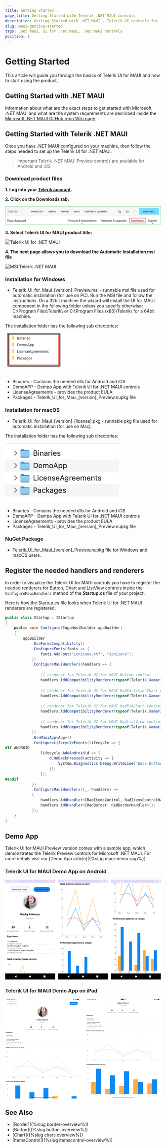 ```yaml
---
title: Getting Started
page_title: Getting Started with Telerik .NET MAUI controls
description: Getting Started with .NET MAUI - Telerik UI controls for .NET MAUI
slug: maui-getting-started
tags: .net maui, ui for .net maui, .net maui controls
position: 1
---
```


# Getting Started

This article will guide you through the basics of Telerik UI for MAUI and how to start using the product.

## Getting Started with .NET MAUI

Information about what are the exact steps to get started with Microsoft .NET MAUI and what are the system requrements are desricbed inside the [Microsoft .NET MAUI GitHub repo Wiki page](https://github.com/dotnet/maui/wiki/Getting-Started)

## Getting Started with Telerik .NET MAUI

Once you have .NET MAUI configured on your machine, then follow the steps needed to set up the Telerik UI for .NET MAUI. 

>important Telerik .NET MAUI Preview controls are available for Android and iOS

### Download product files

**1. Log into your [Telerik account](https://www.telerik.com/account/).**

**2. Click on the __Downloads__ tab:**

![MAUI Poguct](images/download_product_files_1.png)

**3. Select Telerik UI for MAUI product title:**

![Telerik UI for .NET MAUI](images/download_product_files_2.png)

**4. The next page allows you to download the Automatic Installation msi file**

![MSI Telerik .NET MAUI](images/download_product_files_3.png)

### Installation for Windows

* Telerik_UI_for_Maui_[version]_Preview.msi - runnable msi file used for automatic installation (for use on PC). Run the MSI file and follow the instructions. On a 32bit machine the wizard will install the UI for MAUI component in the following folder unless you specify otherwise: C:\Program Files\Telerik\ or C:\Program Files (x86)\Telerik\ for a 64bit machine.

The installation folder has the following sub directories:

![Telerik UI for MAUI Installation Folder](images/telerik-ui-for-maui-installation-folder.png)

* Binaries - Contains the needed dlls for Android and iOS 
* DemoAPP - Dempo App with Telerik UI for .NET MAUI controls
* LicenseAgreements - provides the product EULA.
* Packages - Telerik_UI_for_Maui_[version]_Preview.nupkg file

### Installation for macOS

* Telerik_UI_for_Maui_[version]_[license].pkg - runnable pkg file used for automatic installation (for use on Mac).

The installation folder has the following sub directories:

![Telerik UI for MAUI Installation Folder](images/installation-macos.png)

* Binaries - Contains the needed dlls for Android and iOS 
* DemoAPP - Dempo App with Telerik UI for .NET MAUI controls
* LicenseAgreements - provides the product EULA.
* Packages - Telerik_UI_for_Maui_[version]_Preview.nupkg file

### NuGet Package

* Telerik_UI_for_Maui_[version]_Preview.nupkg file for Windows and macOS users.

## Register the needed handlers and renderers

In order to visualize the Telerik UI for MAUI controls you have to register the needed renderers for Button, Chart and ListView controls inside the `ConfigureMauiHandlers` method of the **Startup.cs** file of your project. 

Here is how the Startup.cs file looks when Telerik UI for .NET MAUI renderers are registered.

```C#
public class Startup : IStartup
{
	public void Configure(IAppHostBuilder appBuilder)
	{
		appBuilder
			.UseFormsCompatibility()
			.ConfigureFonts(fonts => {
				fonts.AddFont("ionicons.ttf", "IonIcons");
			})
			.ConfigureMauiHandlers(handlers => {
			
			    // renderer for Telerik UI for MAUI Button control
				handlers.AddCompatibilityRenderer(typeof(Telerik.XamarinForms.Input.RadButton), typeof(InputRenderer.ButtonRenderer));
				
				// renderer for Telerik UI for MAUI RadCartesianChart control
				handlers.AddCompatibilityRenderer(typeof(Telerik.XamarinForms.Chart.RadCartesianChart), typeof(ChartRenderer.CartesianChartRenderer));
				
				// renderer for Telerik UI for MAUI RadPieChart control
				handlers.AddCompatibilityRenderer(typeof(Telerik.XamarinForms.Chart.RadPieChart), typeof(ChartRenderer.PieChartRenderer));
				
				// renderer for Telerik UI for MAUI RadListView control
				handlers.AddCompatibilityRenderer(typeof(Telerik.XamarinForms.DataControls.RadListView), typeof(DataControlsRenderer.ListViewRenderer));
			})
			.UseMauiApp<App>()
			.ConfigureLifecycleEvents(lifecycle => {
#if ANDROID
				lifecycle.AddAndroid(d => {
					d.OnBackPressed(activity => {
						System.Diagnostics.Debug.WriteLine("Back button pressed!");
					});
				});
#endif
			})
			.ConfigureMauiHandlers((_, handlers) =>
			{
				handlers.AddHandler<IRadItemsControl, RadItemsControlHandler>();
				handlers.AddHandler<IRadBorder, RadBorderHandler>();
			});
	}
}
```

## Demo App

Telerik UI for MAUI.Preview version comes with a sample app, which demonstrates the Telerik Preview controls for Microsoft .NET MAUI. For more details visit our [Demo App article]({%slug maui-demo-app%}).

### Telerik UI for MAUI Demo App on Android

![Telerik UI for .NET MAUI Demo Application Folder](images/demo.png)

### Telerik UI for MAUI Demo App on iPad

![Telerik UI for .NET MAUI Demo Application Folder](images/demo-ipad.png)

## See Also

* [Border]({%slug border-overview%})
* [Button]({%slug button-overview%})
* [Chart]({%slug chart-overview%})
* [ItemsControl]({%slug itemscontrol-overview%})
